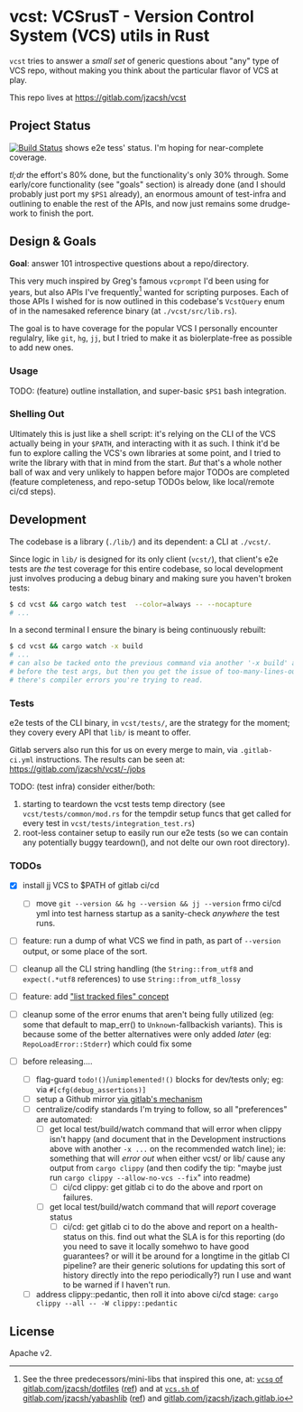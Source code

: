 # vcst: VCSrusT - Version Control System (VCS) utils in Rust

`vcst` tries to answer a _small set_ of generic questions about "any" type of
VCS repo, without making you think about the particular flavor of VCS at play.

This repo lives at <https://gitlab.com/jzacsh/vcst>

## Project Status

[![Build Status][gitlab_ci_badge]][gitlab_ci_dash] shows e2e tess' status. I'm
hoping for near-complete coverage.

_tl;dr_ the effort's 80% done, but the functionality's only 30% through. Some
early/core functionality (see "goals" section) is already done (and I should
probably just port my `$PS1` already), an enormous amount of test-infra and
outlining to enable the rest of the APIs, and now just remains some drudge-work
to finish the port.

## Design & Goals

**Goal**: answer 101 introspective questions about a repo/directory.

This very much inspired by Greg's famous `vcprompt` I'd been using for years,
but also APIs I've frequently[^freq] wanted for scripting purposes. Each of
those APIs I wished for is now outlined in this codebase's `VcstQuery` enum of
in the namesaked reference binary (at `./vcst/src/lib.rs`).

The goal is to have coverage for the popular VCS I personally encounter
regulalry, like `git`, `hg`, `jj`, but I tried to make it as biolerplate-free as
possible to add new ones.

### Usage

TODO: (feature) outline installation, and super-basic `$PS1` bash integration.

### Shelling Out

Ultimately this is just like a shell script: it's relying on the CLI of the VCS
actually being in your `$PATH`, and interacting with it as such. I think it'd be
fun to explore calling the VCS's own libraries at some point, and I tried to
write the library with that in mind from the start. _But_ that's a whole nother
ball of wax and very unlikely to happen before major TODOs are completed
(feature completeness, and repo-setup TODOs below, like local/remote ci/cd
steps).

## Development

The codebase is a library (`./lib/`) and its dependent: a CLI at `./vcst/`.

Since logic in `lib/` is designed for its only client (`vcst/`), that client's e2e
tests are _the_ test coverage for this entire codebase, so local development
just involves producing a debug binary and making sure you haven't broken tests:

```sh
$ cd vcst && cargo watch test  --color=always -- --nocapture
# ...
```

In a second terminal I ensure the binary is being continuously rebuilt:

```sh
$ cd vcst && cargo watch -x build
# ...
# can also be tacked onto the previous command via another '-x build' arg at the
# before the test args, but then you get the issue of too-many-lines-output when
# there's compiler errors you're trying to read.
```

### Tests

e2e tests of the CLI binary, in `vcst/tests/`, are the strategy for the moment;
they covery every API that `lib/` is meant to offer.

Gitlab servers also run this for us on every merge to main, via `.gitlab-ci.yml`
instructions. The results can be seen at: <https://gitlab.com/jzacsh/vcst/-/jobs>

TODO: (test infra) consider either/both:

1. starting to teardown the vcst tests temp directory (see
   `vcst/tests/common/mod.rs` for the tempdir setup funcs that get called for
    every test in `vcst/tests/integration_test.rs`)
2. root-less container setup to easily run our e2e tests (so we can contain any
   potentially buggy teardown(), and not delte our own root directory).

### TODOs

- [x] install jj VCS to $PATH of gitlab ci/cd

  - [ ] move `git --version && hg --version && jj --version` frmo ci/cd yml into
  test harness startup as a sanity-check _anywhere_ the test runs.

- [ ] feature: run a dump of what VCS we find in path, as part of `--version`
      output, or some place of the sort.
- [ ] cleanup all the CLI string handling (the `String::from_utf8` and
      `expect(.*utf8` references) to use `String::from_utf8_lossy`
- [ ] feature: add ["list tracked files" concept][vcsListUsecase]
- [ ] cleanup some of the error enums that aren't being fully utilized (eg: some
  that default to map_err() to `Unknown`-fallbackish variants). This is because
  some of the better alternatives were only added _later_ (eg:
  `RepoLoadError::Stderr`) which could fix some
- [ ] before releasing....
  - [ ] flag-guard `todo!()`/`unimplemented!()` blocks for dev/tests only; eg:
  via `#[cfg(debug_assertions)]`
  - [ ] setup a Github mirror [via gitlab's mechanism][gLabToGhubMirror]
  - [ ] centralize/codify standards I'm trying to follow, so all "preferences"
  are automated:
    - [ ] get local test/build/watch command that will error when clippy isn't
    happy (and document that in the Development instructions above with another
    `-x ...` on the recommended watch line); ie: something that will _error out_
    when either vcst/ or lib/ cause any output from `cargo clippy` (and then
    codify the tip: "maybe just run `cargo clippy --allow-no-vcs --fix`" into readme)
      - [ ] ci/cd clippy: get gitlab ci to do the above and rport on failures.
    - [ ] get local test/build/watch command that will _report_ coverage status
      - [ ] ci/cd: get gitlab ci to do the above and report on a health-status
      on this. find out what the SLA is for this reporting (do you need to save
      it locally somehwo to have good guarantees? or will it be around for a
      longtime in the gitlab CI pipeline? are their generic solutions for
      updating this sort of history directly into the repo periodically?)
  run I use and want to be warned if I haven't run.
  - [ ] address clippy::pedantic, then roll it into above ci/cd stage:
  `cargo clippy --all -- -W clippy::pedantic`

[vcsListUsecase]: https://gitlab.com/jzacsh/dotfiles/-/blob/b166218af42ed43e640fd066a7ff9e0d34a7cea5/bin/lib/hacky-java-rename#L147
[gLabToGhubMirror]: https://docs.gitlab.com/ee/user/project/repository/mirror/push.html#set-up-a-push-mirror-from-gitlab-to-github

[^freq]:
    See the three predecessors/mini-libs that inspired this one, at:
    [`vcsq` of gitlab.com/jzacsh/dotfiles][dotsVcsq] ([ref][dotsVcsq_ref]) and at
    [`vcs.sh` of gitlab.com/jzacsh/yabashlib][yblibVcs] ([ref][yblibVcs_ref]) and
    [gitlab.com/jzacsh/jzach.gitlab.io][wwwVcsts]

[yblibVcs]: https://gitlab.com/jzacsh/yabashlib/-/blob/main/src/vcs.sh
[yblibVcs_ref]: https://gitlab.com/jzacsh/yabashlib/-/blob/dd838fc3b32a66fe2ec95fb85a5e9aa67280fee9/src/vcs.sh
[dotsVcsq]: https://gitlab.com/jzacsh/dotfiles/-/blob/main/bin/lib/vcsq
[dotsVcsq_ref]: https://gitlab.com/jzacsh/dotfiles/-/blob/2543adf4a6d4fcf946d0fda2c70658f72739a250/bin/lib/vcsq
[wwwVcsts]: https://gitlab.com/jzacsh/jzacsh.gitlab.io/-/blob/fix-jj-usage-vcslib-refactoring/src/bin/vcslib.ts?ref_type=heads
[gitlab_ci_badge]: https://gitlab.com/jzacsh/vcst/badges/main/pipeline.svg
[gitlab_ci_dash]: https://gitlab.com/jzacsh/vcst/-/jobs

## License

Apache v2.
